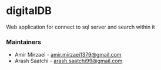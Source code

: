 # digitalDB
Web application for connect to sql server and search within it

### Maintainers

- Amir Mirzaei - <amir.mirzaei1379@gmail.com>
- Arash Saatchi - <arash.saatchi99@gmail.com>

